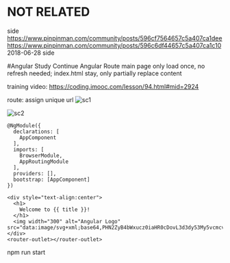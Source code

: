 # NOT RELATED
side
https://www.pinpinman.com/community/posts/596cf7564657c5a407ca1dee
https://www.pinpinman.com/community/posts/596c6df44657c5a407ca1c10
2018-06-28
side

#Angular Study Continue
Angular Route
main page only load once, no refresh needed; index.html stay, only partially replace content

training video: https://coding.imooc.com/lesson/94.html#mid=2924

route: assign unique url
![sc1](https://user-images.githubusercontent.com/18744289/43601666-bfe1f21c-965b-11e8-8e93-765aea5d8614.PNG)

![sc2](https://user-images.githubusercontent.com/18744289/43602104-fa655450-965c-11e8-9cca-0ba8c0575833.PNG)

```
@NgModule({
  declarations: [
    AppComponent
  ],
  imports: [
    BrowserModule,
    AppRoutingModule
  ],
  providers: [],
  bootstrap: [AppComponent]
})
```
```
<div style="text-align:center">
  <h1>
    Welcome to {{ title }}!
  </h1>
  <img width="300" alt="Angular Logo" src="data:image/svg+xml;base64,PHN2ZyB4bWxucz0iaHR0cDovL3d3dy53My5vcmcvMjAwMC9zdmciIHZpZXdCb3g9IjAgMCAyNTAgMjUwIj4KICAgIDxwYXRoIGZpbGw9IiNERDAwMzEiIGQ9Ik0xMjUgMzBMMzEuOSA2My4ybDE0LjIgMTIzLjFMMTI1IDIzMGw3OC45LTQzLjcgMTQuMi0xMjMuMXoiIC8+CiAgICA8cGF0aCBmaWxsPSIjQzMwMDJGIiBkPSJNMTI1IDMwdjIyLjItLjFWMjMwbDc4LjktNDMuNyAxNC4yLTEyMy4xTDEyNSAzMHoiIC8+CiAgICA8cGF0aCAgZmlsbD0iI0ZGRkZGRiIgZD0iTTEyNSA1Mi4xTDY2LjggMTgyLjZoMjEuN2wxMS43LTI5LjJoNDkuNGwxMS43IDI5LjJIMTgzTDEyNSA1Mi4xem0xNyA4My4zaC0zNGwxNy00MC45IDE3IDQwLjl6IiAvPgogIDwvc3ZnPg==">
</div>
<router-outlet></router-outlet>
```


npm run start



